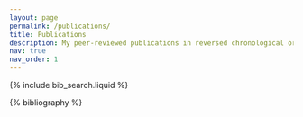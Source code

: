 ```yaml
---
layout: page
permalink: /publications/
title: Publications
description: My peer-reviewed publications in reversed chronological order. Generated by jekyll-scholar.
nav: true
nav_order: 1
---
```


<!-- _pages/publications.md -->

<!-- Bibsearch Feature -->

{% include bib_search.liquid %}

<div class="publications">

{% bibliography %}

</div>
